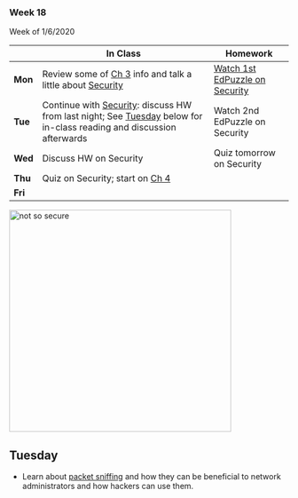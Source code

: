 <meta http-equiv="refresh" content="300"/>

### Week 18  
Week of 1/6/2020 

  |       |In Class               |Homework   |
  |-------|---------              |---------  |
  |**Mon**|Review some of [Ch 3](/ap/curriculum/3/) info and talk a little about [Security](/ap/curriculum/understanding_technology/security/)|[Watch 1st EdPuzzle on Security](https://edpuzzle.com/assignments/5e13baa2db633327c8b03779/watch)|
  |**Tue**|Continue with [Security](/ap/curriculum/understanding_technology/security/): discuss HW from last night; See [Tuesday](/ap/weeks/week18/#Tuesday) below for in-class reading and discussion afterwards |Watch 2nd EdPuzzle on Security|
  |**Wed**|Discuss HW on Security| Quiz tomorrow on Security|
  |**Thu**|Quiz on Security; start on [Ch 4](/ap/curriculum/4/) ||
  |**Fri**| ||

<img src="https://preview.redd.it/eafhy86n5e541.jpg?width=960&crop=smart&auto=webp&s=02a67930b4e5a835eb74f034f98a1e4ad2074607" alt="not so secure" height="400">

## Tuesday
  * Learn about [packet sniffing](https://www.dnsstuff.com/packet-sniffers) and how they can be beneficial to network administrators and how hackers can use them.